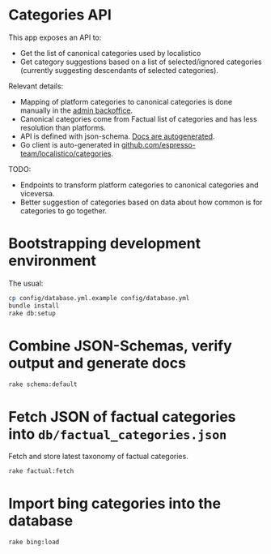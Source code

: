 # Categories API

This app exposes an API to:
 - Get the list of canonical categories used by localistico
 - Get category suggestions based on a list of selected/ignored
   categories (currently suggesting descendants of selected
   categories).

Relevant details:
 - Mapping of platform categories to canonical categories is done
   manually in the [admin backoffice][backoffice].
 - Canonical categories come from Factual list of categories and has
   less resolution than platforms.
 - API is defined with json-schema. [Docs are autogenerated][docs].
 - Go client is auto-generated in
   [github.com/espresso-team/localistico/categories][gopkg].

TODO:
 - Endpoints to transform platform categories to canonical categories
   and viceversa.
 - Better suggestion of categories based on data about how common is for
   categories to go together.

# Bootstrapping development environment

The usual:

```bash
cp config/database.yml.example config/database.yml
bundle install
rake db:setup
```

# Combine JSON-Schemas, verify output and generate docs

```
rake schema:default
```

# Fetch JSON of factual categories into `db/factual_categories.json`


Fetch and store latest taxonomy of factual categories.

```
rake factual:fetch
```

# Import bing categories into the database

```
rake bing:load
```


[docs]: https://github.com/espresso-team/localistico-categories/blob/master/schema/api.md
[gopkg]: https://github.com/espresso-team/localistico/tree/master/categories
[backoffice]: localistico-categories.herokuapp.com/admin

